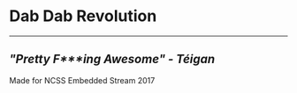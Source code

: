 # Dab Dab Revolution
---
*"Pretty F\*\*\*ing Awesome" - Téigan*
---
Made for NCSS Embedded Stream 2017

